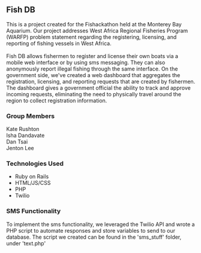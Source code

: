 

<h2>Fish DB</h2>
This is a project created for the Fishackathon held at the Monterey Bay Aquarium. Our project addresses West Africa Regional Fisheries Program (WARFP) problem statement regarding the registering, licensing, and reporting of fishing vessels in West Africa. <br><br>
Fish DB allows fishermen to register and license their own boats via a mobile web interface or by using sms messaging. They can also anonymously report illegal fishing through the same interface. On the government side, we've created a web dashboard that aggregates the registration, licensing, and reporting requests that are created by fishermen. The dashboard gives a government official the ability to track and approve incoming requests, eliminating the need to physically travel around the region to collect registration information.
<h3>Group Members</h3>
Kate Rushton<br>
Isha Dandavate<br>
Dan Tsai<br>
Jenton Lee<br>
<h3>Technologies Used</h3>
<ul><li>Ruby on Rails</li><li>HTML/JS/CSS</li><li>PHP</li><li>Twilio</li></ul>
<h3>SMS Functionality</h3>
To implement the sms functionality, we leveraged the Twilio API and wrote a PHP script to automate responses and store variables to send to our database. The script we created can be found in the 'sms_stuff' folder, under 'text.php'
